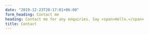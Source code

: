 ```yaml
---
date: "2019-12-23T20:17:01+06:00"
form_heading: Contact me
heading: Contact me for any enquiries. Say <span>Hello.</span>
title: Contact
---
```



